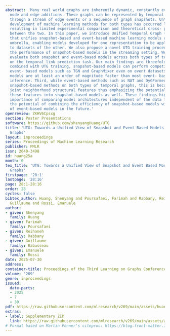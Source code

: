 ```yaml
---
abstract: 'Many real world graphs are inherently dynamic, constantly evolving with
  node and edge additions. These graphs can be represented by temporal graphs, either
  through a stream of edge events or a sequence of graph snapshots. Until now, the
  development of machine learning methods for both types has occurred largely in isolation,
  resulting in limited experimental comparison and theoretical cross- pollination
  between the two. In this paper, we introduce Unified Temporal Graph (UTG), a framework
  that unifies snapshot-based and event-based machine learning models under a single
  umbrella, enabling models developed for one representation to be applied effectively
  to datasets of the other. We also propose a novel UTG training procedure to boost
  the performance of snapshot-based models in the streaming setting. We comprehensively
  evaluate both snapshot and event-based models across both types of temporal graphs
  on the temporal link prediction task. Our main findings are threefold: first, when
  combined with UTG training, snapshot-based models can perform competitively with
  event- based models such as TGN and GraphMixer even on event datasets. Second, snapshot-based
  models are at least an order of magnitude faster than most event- based models during
  inference. Third, while event-based methods such as NAT and DyGFormer outperforms
  snapshot-based methods on both types of temporal graphs, this is because they leverage
  joint neighborhood structural features thus emphasizing the potential to incorporate
  these features into snapshot-based models as well. These findings highlight the
  importance of comparing model architectures independent of the data format and suggest
  the potential of combining the efficiency of snapshot-based models with the performance
  of event-based models in the future.'
openreview: ZKHV6Cpsxg
section: Poster Presentations
software: https://github.com/shenyangHuang/UTG
title: 'UTG: Towards a Unified View of Snapshot and Event Based Models for Temporal
  Graphs'
layout: inproceedings
series: Proceedings of Machine Learning Research
publisher: PMLR
issn: 2640-3498
id: huang25a
month: 0
tex_title: 'UTG: Towards a Unified View of Snapshot and Event Based Models for Temporal
  Graphs'
firstpage: '28:1'
lastpage: '28:16'
page: 28:1-28:16
order: 28
cycles: false
bibtex_author: Huang, Shenyang and Poursafaei, Farimah and Rabbany, Reihaneh and Rabusseau,
  Guillaume and Rossi, Emanuele
author:
- given: Shenyang
  family: Huang
- given: Farimah
  family: Poursafaei
- given: Reihaneh
  family: Rabbany
- given: Guillaume
  family: Rabusseau
- given: Emanuele
  family: Rossi
date: 2025-07-30
address:
container-title: Proceedings of the Third Learning on Graphs Conference
volume: '269'
genre: inproceedings
issued:
  date-parts:
  - 2025
  - 7
  - 30
pdf: https://raw.githubusercontent.com/mlresearch/v269/main/assets/huang25a/huang25a.pdf
extras:
- label: Supplementary ZIP
  link: https://raw.githubusercontent.com/mlresearch/v269/main/assets/assets/huang25a/huang25a-supp.zip
# Format based on Martin Fenner's citeproc: https://blog.front-matter.io/posts/citeproc-yaml-for-bibliographies/
---
```

